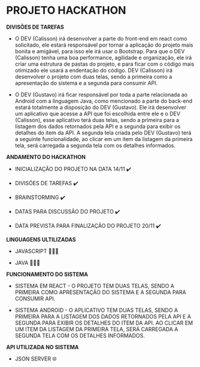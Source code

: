 # PROJETO HACKATHON 

**DIVISÕES DE TAREFAS**

* O DEV (Calisson) irá desenvolver a parte do front-end em react como solicitado, ele estará responsável por tornar a aplicação do projeto mais bonita e amigável, para isso ele irá usar o Bootstrap. Para que o DEV (Calisson) tenha uma boa performance, agilidade e organização, ele irá criar uma estrutura de pastas do projeto, e para ficar com o código mais otimizado ele usará a endentação do código. DEV (Calisson) irá desenvolver o projeto com duas telas, sendo a primeira como a apresentação do sistema e a segunda para consumir API. 

* O DEV (Gustavo) irá ficar responsável por toda a parte relacionada ao Android com a linguagem Java, como mencionado a parte do back-end estará totalmente a disposição do DEV (Gustavo). Ele irá desenvolver um aplicativo que acesse a API que foi escolhida entre ele e o DEV (Calisson), esse aplicativo terá duas telas, sendo a primeira para a listagem dos dados retornados pela API e a segunda para exibir os detalhes do item da API. A segunda tela criada pelo DEV (Gustavo) terá a seguinte funcionalidade, ao clicar em um item da listagem da primeira tela, será carregada a segunda tela com os detalhes informados.


**ANDAMENTO DO HACKATHON**

* INICIALIZAÇÃO DO PROJETO NA DATA 14/11 ✔️

* DIVISÕES DE TAREFAS ✔️

* BRAINSTORMING ✔️

* DATAS PARA DISCUSSÃO DO PROJETO ✔️

* DATA PREVISTA PARA FINALIZAÇÃO DO PROJETO 20/11 ✔️


**LINGUAGENS ULTILIZADAS** 

* JAVASCRIPT 👨🏻‍💻

* JAVA 👨🏻‍💻


**FUNCIONAMENTO DO SISTEMA**

* SISTEMA EM REACT - O PROJETO TEM DUAS TELAS, SENDO A PRIMEIRA COMO APRESENTAÇÃO DO SISTEMA E A SEGUNDA PARA CONSUMIR API. 

* SISTEMA ANDROID - O APLICATIVO TEM DUAS TELAS, SENDO A PRIMEIRA PARA A LISTAGEM DOS DADOS RETORNADOS PELA API E A SEGUNDA PARA EXIBIR OS DETALHES DO ITEM DA API. AO CLICAR EM UM ITEM DA LISTAGEM DA PRIMEIRA TELA, SERÁ CARREGADA A SEGUNDA TELA COM OS DETALHES INFORMADOS. 


**API UTILIZADA NO SISTEMA** 

* JSON SERVER 🌐

